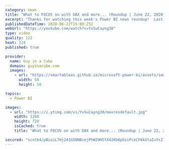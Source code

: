```yaml
---
category: news
title: "What to FOCUS on with DAX and more... (Roundup | June 22, 2020)"
excerpt: "Thanks for watching this week's Power BI news roundup!  Last weeks roundup: https://guyinacu.be/roundup183 2 Minute Tuesday: https://guyinacu.be/datarefresh Adam's tech video: https://guyinacu.be/perfstart  🔴 Live Replay: https://guyinacu.be/live015  📢 Become a member: https://guyinacu.be/membership"
publishedDateTime: 2020-06-22T15:00:25Z
webUrl: "https://youtube.com/watch?v=YvSuCayng30"
type: video
quality: 122
heat: 124
published: true

provider:
  name: Guy in a Cube
  domain: guyinacube.com
  images:
    - url: "https://smartableai.github.io/microsoft-power-bi/assets/images/organizations/guyinacube.com-50x50.jpg"
      width: 50
      height: 50

topics:
  - Power BI

images:
  - url: "https://i.ytimg.com/vi/YvSuCayng30/maxresdefault.jpg"
    width: 1280
    height: 720
    isCached: true
    title: "What to FOCUS on with DAX and more... (Roundup | June 22, 2020)"

secured: "scntb4/pBioiL7Hj241G5DNBcejPhW29HStX42Kb6pUziPcoCF6kGtaIuYcZ7yDl3Q0J1I4pwKhLP9fJ8WbirPEIh3ER2OChcZcFTP+Luy3HV8GYW6/PktYyoaODYacYp2UzPIqttNsBy6ofa1q+c5EULVOU4+GmrAyhn1TfXVwzFC+lBjdG30UC9rkpr/7hz4HQCVziB8XC3aRHMl+uxGMyrRU1dFGDQVACeEb+t5+2p3Rg45dBv+i6tAT6EO3NFP7ObIZStFOuM2lSNXaVjcNutXLlv3iDKyXHOkcQYB/M/BJp+gW99BQ0RUz2tBuRErrle0lB9SOFq0Z+8qni6A==;loyVBafeXsDaalmg4ORhzw=="
---
```


